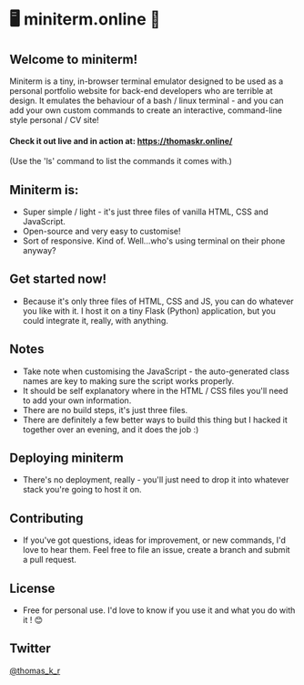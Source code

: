 # 🖥️ miniterm.online 🎉

## Welcome to miniterm!

Miniterm is a tiny, in-browser terminal emulator designed to be used as a
personal portfolio website for back-end developers who are terrible at design. It
emulates the behaviour of a bash / linux terminal - and you can add your own
custom commands to create an interactive, command-line style personal / CV site!

#### Check it out live and in action at: https://thomaskr.online/

(Use the 'ls' command to list the commands it comes with.)

## Miniterm is:

* Super simple / light - it's just three files of vanilla HTML, CSS and
 JavaScript.
* Open-source and very easy to customise!
* Sort of responsive. Kind of. Well...who's using terminal on their phone
 anyway?

## Get started now!

* Because it's only three files of HTML, CSS and JS, you can do whatever you
 like with it. I host it on a tiny Flask (Python) application, but you could
 integrate it, really, with anything.

## Notes

* Take note when customising the JavaScript - the auto-generated class names
 are key to making sure the script works properly.
* It should be self explanatory where in the HTML / CSS files you'll need to
 add your own information.
* There are no build steps, it's just three files.
* There are definitely a few better ways to build this thing but I hacked it
 together over an evening, and it does the job :)

## Deploying miniterm

* There's no deployment, really - you'll just need to drop it into whatever
 stack you're going to host it on.
 
## Contributing

* If you've got questions, ideas for improvement, or new commands, I'd love to
 hear them. Feel free to file an issue, create a branch and submit a pull request.

## License

* Free for personal use. I'd love to know if you use it and what you do with it
! 😊

## Twitter

 [@thomas_k_r](https://twitter.com/thomas_k_r)